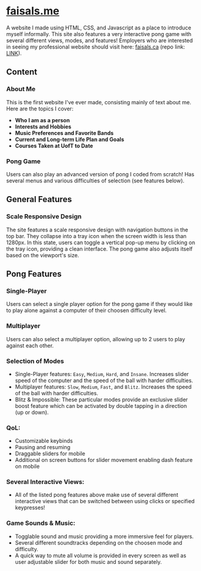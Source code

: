 # [faisals.me](http://faisals.me)

A website I made using HTML, CSS, and Javascript as a place to introduce myself informally. This site also features a very interactive pong game with several different views, modes, and features! Employers who are interested in seeing my professional website should visit here: [faisals.ca](https://faisals.ca) (repo link: [LINK](#)). 

## Content

### About Me
This is the first website I've ever made, consisting mainly of text about me. Here are the topics I cover:

- **Who I am as a person**
- **Interests and Hobbies**
- **Music Preferences and Favorite Bands**
- **Current and Long-term Life Plan and Goals**
- **Courses Taken at UofT to Date**

### Pong Game
Users can also play an advanced version of pong I coded from scratch! Has several menus and various difficulties of selection (see features below).


## General Features

### Scale Responsive Design
The site features a scale responsive design with navigation buttons in the top bar. They collapse into a tray icon when the screen width is less than 1280px. In this state, users can toggle a vertical pop-up menu by clicking on the tray icon, providing a clean interface. The pong game also adjusts itself based on the viewport's size.

## Pong Features

### Single-Player
Users can select a single player option for the pong game if they would like to play alone against a computer of their choosen difficulty level.

### Multiplayer
Users can also select a multiplayer option, allowing up to 2 users to play against each other.

### Selection of Modes
- Single-Player features: `Easy`, `Medium`, `Hard`, and `Insane`. Increases slider speed of the computer and the speed of the ball with harder difficulties.
- Multiplayer features: `Slow`, `Medium`, `Fast`, and `Blitz`. Increases the speed of the ball with harder difficulties.
- Blitz & Impossible: These particular modes provide an exclusive slider boost feature which can be activated by double tapping in a direction (up or down).

### QoL:
- Customizable keybinds
- Pausing and resuming
- Draggable sliders for mobile
- Additional on screen buttons for slider movement enabling dash feature on mobile

### Several Interactive Views:
- All of the listed pong features above make use of several different interactive views that can be switched between using clicks or specified keypresses!

### Game Sounds & Music:
- Togglable sound and music providing a more immersive feel for players.
- Several different soundtracks depending on the choosen mode and difficulty.
- A quick way to mute all volume is provided in every screen as well as user adjustable slider for both music and sound separately.
